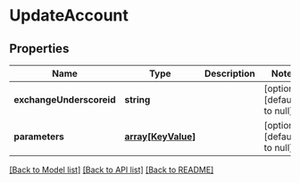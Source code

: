 # UpdateAccount

## Properties
Name | Type | Description | Notes
------------ | ------------- | ------------- | -------------
**exchangeUnderscoreid** | **string** |  | [optional] [default to null]
**parameters** | [**array[KeyValue]**](KeyValue.md) |  | [optional] [default to null]

[[Back to Model list]](../README.md#documentation-for-models) [[Back to API list]](../README.md#documentation-for-api-endpoints) [[Back to README]](../README.md)


